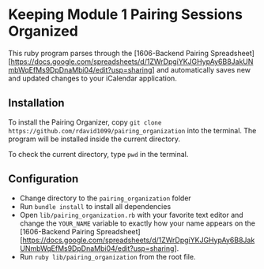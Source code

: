 # Keeping Module 1 Pairing Sessions Organized

This ruby program parses through the [1606-Backend Pairing Spreadsheet][https://docs.google.com/spreadsheets/d/1ZWrDpgiYKJGHypAy6B8JakUNmbWqEfMs9DpDnaMbi04/edit?usp=sharing] and automatically saves new and updated changes to your iCalendar application.

## Installation

To install the Pairing Organizer, copy `git clone https://github.com/rdavid1099/pairing_organization` into the terminal.  The program will be installed inside the current directory.

To check the current directory, type `pwd` in the terminal.

## Configuration
- Change directory to the `pairing_organization` folder
- Run `bundle install` to install all dependencies
- Open `lib/pairing_organization.rb` with your favorite text editor and change the `YOUR_NAME` variable to exactly how your name appears on the [1606-Backend Pairing Spreadsheet][https://docs.google.com/spreadsheets/d/1ZWrDpgiYKJGHypAy6B8JakUNmbWqEfMs9DpDnaMbi04/edit?usp=sharing].
- Run `ruby lib/pairing_organization` from the root file.
